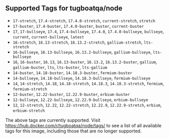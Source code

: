 ## Supported Tags for tugboatqa/node

* `17-stretch`, `17.4-stretch`, `17.4.0-stretch`, `current-stretch`, `stretch`
* `17-buster`, `17.4-buster`, `17.4.0-buster`, `buster`, `current-buster`
* `17`, `17-bullseye`, `17.4`, `17.4-bullseye`, `17.4.0`, `17.4.0-bullseye`, `bullseye`, `current`, `current-bullseye`, `latest`
* `16-stretch`, `16.13-stretch`, `16.13.2-stretch`, `gallium-stretch`, `lts-stretch`
* `16-bullseye`, `16.13-bullseye`, `16.13.2-bullseye`, `gallium-bullseye`, `lts-bullseye`
* `16`, `16-buster`, `16.13`, `16.13-buster`, `16.13.2`, `16.13.2-buster`, `gallium`, `gallium-buster`, `lts`, `lts-buster`, `lts-gallium`
* `14-buster`, `14.18-buster`, `14.18.3-buster`, `fermium-buster`
* `14-bullseye`, `14.18-bullseye`, `14.18.3-bullseye`, `fermium-bullseye`
* `14`, `14-stretch`, `14.18`, `14.18-stretch`, `14.18.3`, `14.18.3-stretch`, `fermium`, `fermium-stretch`
* `12-buster`, `12.22-buster`, `12.22.9-buster`, `erbium-buster`
* `12-bullseye`, `12.22-bullseye`, `12.22.9-bullseye`, `erbium-bullseye`
* `12`, `12-stretch`, `12.22`, `12.22-stretch`, `12.22.9`, `12.22.9-stretch`, `erbium`, `erbium-stretch`

The above tags are currently supported. Visit https://hub.docker.com/r/tugboatqa/node/tags/ to see a list of all available tags for this image, including those that are no longer supported.

